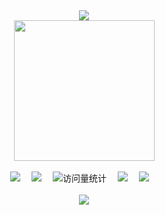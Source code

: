 <div align="center">
  <div>
    <!-- dynamic typing effect 动态打字效果 -->
    <a href="https://github.com/MayIHaveK">
      <img src="https://readme-typing-svg.demolab.com?font=Fira+Code&pause=1000&width=545&lines=System.out.println(%22Hello%2C%20World%22);你好，朋友！&center=true&size=27" />
    </a>
  </div>
    <!-- 图片 -->
  <picture>
    <img src="http://43.139.222.77:5212/f/g4I8/Logo.jpg" height="225px"/>
  </picture>
  <div>&nbsp;</div>

  <!-- profile logo 个人资料徽标 -->
  <div>
    <img src="https://img.shields.io/badge/-Java-ff5f3a?style=for-the-badge&logoColor=violet"/></a>&emsp;
    <img src="https://img.shields.io/badge/-C-01427d?style=for-the-badge&logo=c&logoColor=fff"/></a>&emsp;
    <img src="https://komarev.com/ghpvc/?username=MayIHaveK&label=Views&color=orange&style=for-the-badge" alt="访问量统计"/>&emsp;
    <img src="https://img.shields.io/badge/-Go-00bdd8?style=for-the-badge&logo=Go&logoColor=fff"/></a>&emsp;
    <img src="https://img.shields.io/badge/-JavaScript-f7df1e?style=for-the-badge&logo=javascript&logoColor=000"/></a>&emsp;
  </div>

  <div>&nbsp;</div>
<!-- Github Readme Activity Graph -->
    <img src="https://github-readme-activity-graph.vercel.app/graph?username=MayIHaveK&xcode&bg_color=FF000000&hide_border=true" />

</div>
